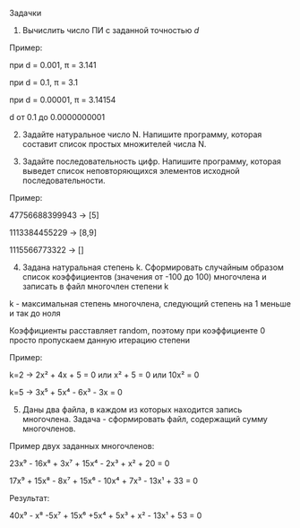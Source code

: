 Задачки

1. Вычислить число ПИ c заданной точностью *d*

Пример:

при d = 0.001, π = 3.141

при d = 0.1, π = 3.1

при d = 0.00001, π = 3.14154

d от 0.1 до 0.0000000001

2. Задайте натуральное число N. Напишите программу, которая составит список простых множителей числа N.

3. Задайте последовательность цифр. Напишите программу, которая выведет список неповторяющихся элементов
исходной последовательности.

Пример:

47756688399943 -> [5]

1113384455229 -> [8,9]

1115566773322 -> []

4. Задана натуральная степень k. Сформировать случайным образом список коэффициентов (значения от -100 до 100)
многочлена и записать в файл многочлен степени k

k - максимальная степень многочлена, следующий степень на 1 меньше и так до ноля

Коэффициенты расставляет random, поэтому при коэффициенте 0 просто пропускаем данную итерацию степени

Пример:

k=2 -> 2x² + 4x + 5 = 0 или x² + 5 = 0 или 10x² = 0

k=5 -> 3x⁵ + 5x⁴ - 6x³ - 3x = 0

5. Даны два файла, в каждом из которых находится запись многочлена.
Задача - сформировать файл, содержащий сумму многочленов.

Пример двух заданных многочленов:

23x⁹ - 16x⁸ + 3x⁷ + 15x⁴ - 2x³ + x² + 20 = 0

17x⁹ + 15x⁸ - 8x⁷ + 15x⁶ - 10x⁴ + 7x³ - 13x¹ + 33 = 0

Результат:

40x⁹ - x⁸ -5x⁷ + 15x⁶ +5x⁴ + 5x³ + x² - 13x¹ + 53 = 0